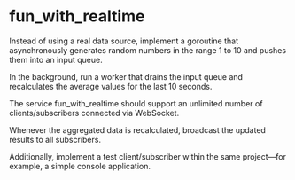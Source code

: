 # fun_with_realtime

Instead of using a real data source, implement a goroutine that asynchronously generates random numbers in the range 1 to 10 and pushes them into an input queue.

In the background, run a worker that drains the input queue and recalculates the average values for the last 10 seconds.

The service fun_with_realtime should support an unlimited number of clients/subscribers connected via WebSocket.

Whenever the aggregated data is recalculated, broadcast the updated results to all subscribers.

Additionally, implement a test client/subscriber within the same project—for example, a simple console application.
